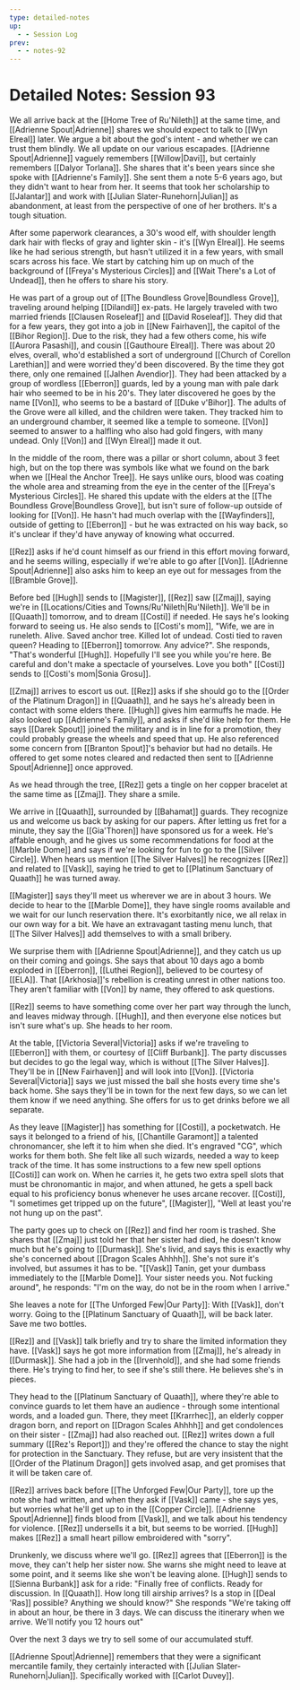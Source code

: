 ```yaml
---
type: detailed-notes
up:
  - - Session Log
prev:
  - - notes-92
---
```

# Detailed Notes: Session 93

We all arrive back at the [[Home Tree of Ru'Nileth]] at the same time, and [[Adrienne Spout|Adrienne]] shares we should expect to talk to [[Wyn Elreal]] later. We argue a bit about the god's intent - and whether we can trust them blindly. We all update on our various escapades. [[Adrienne Spout|Adrienne]] vaguely remembers [[Willow|Davi]], but certainly remembers [[Dalyor Torlana]]. She shares that it's been years since she spoke with [[Adrienne's Family]]. She sent them a note 5-6 years ago, but they didn't want to hear from her. It seems that took her scholarship to [[Jalantar]] and work with [[Julian Slater-Runehorn|Julian]] as abandonment, at least from the perspective of one of her brothers. It's a tough situation.

After some paperwork clearances, a 30's wood elf, with shoulder length dark hair with flecks of gray and lighter skin - it's [[Wyn Elreal]]. He seems like he had serious strength, but hasn't utilized it in a few years, with small scars across his face. We start by catching him up on much of the background of [[Freya's Mysterious Circles]] and [[Wait There's a Lot of Undead]], then he offers to share his story.

He was part of a group out of [[The Boundless Grove|Boundless Grove]], traveling around helping [[Dilandil]] ex-pats. He largely traveled with two married friends [[Clausen Roseleaf]] and [[David Roseleaf]]. They did that for a few years, they got into a job in [[New Fairhaven]], the capitol of the [[Bihor Region]]. Due to the risk, they had a few others come, his wife [[Aurora Pasashi]], and cousin [[Gauthoure Elreal]]. There was about 20 elves, overall, who'd established a sort of underground [[Church of Corellon Larethian]] and were worried they'd been discovered. By the time they got there, only one remained [[Jalhen Avendior]]. They had been attacked by a group of wordless [[Eberron]] guards, led by a young man with pale dark hair who seemed to be in his 20's. They later discovered he goes by the name [[Von]], who seems to be a bastard of [[Duke v'Bihor]]. The adults of the Grove were all killed, and the children were taken. They tracked him to an underground chamber, it seemed like a temple to someone. [[Von]] seemed to answer to a halfling who also had gold fingers, with many undead. Only [[Von]] and [[Wyn Elreal]] made it out. 

In the middle of the room, there was a pillar or short column, about 3 feet high, but on the top there was symbols like what we found on the bark when we [[Heal the Anchor Tree]]. He says unlike ours, blood was coating the whole area and streaming from the eye in the center of the [[Freya's Mysterious Circles]]. He shared this update with the elders at the [[The Boundless Grove|Boundless Grove]], but isn't sure of follow-up outside of looking for [[Von]]. He hasn't had much overlap with the [[Wayfinders]], outside of getting to [[Eberron]] - but he was extracted on his way back, so it's unclear if they'd have anyway of knowing what occurred. 

[[Rez]] asks if he'd count himself as our friend in this effort moving forward, and he seems willing, especially if we're able to go after [[Von]]. [[Adrienne Spout|Adrienne]] also asks him to keep an eye out for messages from the [[Bramble Grove]].

Before bed [[Hugh]] sends to [[Magister]], [[Rez]] saw [[Zmaj]], saying we're in [[Locations/Cities and Towns/Ru'Nileth|Ru'Nileth]]. We'll be in [[Quaath]] tomorrow, and to dream [[Costi]] if needed. He says he's looking forward to seeing us. He also sends to [[Costi's mom]], "Wife, we are in runeleth. Alive. Saved anchor tree. Killed lot of undead. Costi tied to raven queen? Heading to [[Eberron]] tomorrow. Any advice?". She responds, "That's wonderful [[Hugh]]. Hopefully I'll see you while you're here. Be careful and don't make a spectacle of yourselves. Love you both" [[Costi]] sends to [[Costi's mom|Sonia Grosu]].

[[Zmaj]] arrives to escort us out. [[Rez]] asks if she should go to the [[Order of the Platinum Dragon]] in [[Quaath]], and he says he's already been in contact with some elders there. [[Hugh]] gives him earmuffs he made. He also looked up [[Adrienne's Family]], and asks if she'd like help for them. He says [[Darek Spout]] joined the military and is in line for a promotion, they could probably grease the wheels and speed that up. He also referenced some concern from [[Branton Spout]]'s behavior but had no details. He offered to get some notes cleared and redacted then sent to [[Adrienne Spout|Adrienne]] once approved. 

As we head through the tree, [[Rez]] gets a tingle on her copper bracelet at the same time as [[Zmaj]]. They share a smile. 

We arrive in [[Quaath]], surrounded by [[Bahamat]] guards. They recognize us and welcome us back by asking for our papers. After letting us fret for a minute, they say the [[Gia'Thoren]] have sponsored us for a week. He's affable enough, and he gives us some recommendations for food at the [[Marble Dome]] and says if we're looking for fun to go to the [[Silver Circle]]. When hears us mention [[The Silver Halves]] he recognizes [[Rez]] and related to [[Vask]], saying he tried to get to [[Platinum Sanctuary of Quaath]] he was turned away. 

[[Magister]] says they'll meet us wherever we are in about 3 hours. We decide to hear to the [[Marble Dome]], they have single rooms available and we wait for our lunch reservation there. It's exorbitantly nice, we all relax in our own way for a bit. We have an extravagant tasting menu lunch, that [[The Silver Halves]] add themselves to with a small bribery.  

We surprise them with [[Adrienne Spout|Adrienne]], and they catch us up on their coming and goings. She says that about 10 days ago a bomb exploded in [[Eberron]], [[Luthei Region]], believed to be courtesy of [[ELA]]. That [[Arkhosia]]'s rebellion is creating unrest in other nations too. They aren't familiar with [[Von]] by name, they offered to ask questions. 

[[Rez]] seems to have something come over her part way through the lunch, and leaves midway through. [[Hugh]], and then everyone else notices but isn't sure what's up. She heads to her room.

At the table, [[Victoria Several|Victoria]] asks if we're traveling to [[Eberron]] with them, or courtesy of [[Cliff Burbank]]. The party discusses but decides to go the legal way, which is without [[The Silver Halves]]. They'll be in [[New Fairhaven]] and will look into [[Von]]. [[Victoria Several|Victoria]] says we just missed the ball she hosts every time she's back home. She says they'll be in town for the next few days, so we can let them know if we need anything. She offers for us to get drinks before we all separate. 

As they leave [[Magister]] has something for [[Costi]], a pocketwatch. He says it belonged to a friend of his, [[Chantille Garamont]] a talented chronomancer, she left it to him when she died. It's engraved "CG", which works for them both. She felt like all such wizards, needed a way to keep track of the time. It has some instructions to a few new spell options [[Costi]] can work on. When he carries it, he gets two extra spell slots that must be chronomantic in major, and when attuned, he gets a spell back equal to his proficiency bonus whenever he uses arcane recover. [[Costi]], "I sometimes get tripped up on the future", [[Magister]], "Well at least you're not hung up on the past". 

The party goes up to check on [[Rez]] and find her room is trashed. She shares that [[Zmaj]] just told her that her sister had died, he doesn't know much but he's going to [[Durmask]]. She's livid, and says this is exactly why she's concerned about [[Dragon Scales Ahhhh]]. She's not sure it's involved, but assumes it has to be.  "[[Vask]] Tanin, get your dumbass immediately to the [[Marble Dome]]. Your sister needs you. Not fucking around", he responds: "I'm on the way, do not be in the room when I arrive."

She leaves a note for [[The Unforged Few|Our Party]]: With [[Vask]], don't worry. Going to the [[Platinum Sanctuary of Quaath]], will be back later. Save me two bottles. 

[[Rez]] and [[Vask]] talk briefly and try to share the limited information they have. [[Vask]] says he got more information from [[Zmaj]], he's already in [[Durmask]]. She had a job in the [[Irvenhold]], and she had some friends there. He's trying to find her, to see if she's still there. He believes she's in pieces.

They head to the [[Platinum Sanctuary of Quaath]], where they're able to convince guards to let them have an audience - through some intentional words, and a loaded gun. There, they meet [[Krarrhec]], an elderly copper dragon born, and report on [[Dragon Scales Ahhhh]] and get condolences on their sister - [[Zmaj]] had also reached out. [[Rez]] writes down a full summary ([[Rez's Report]]) and they're offered the chance to stay the night for protection in the Sanctuary. They refuse, but are very insistent that the [[Order of the Platinum Dragon]] gets involved asap, and get promises that it will be taken care of. 

[[Rez]] arrives back before [[The Unforged Few|Our Party]], tore up the note she had written, and when they ask if [[Vask]] came - she says yes, but worries what he'll get up to in the [[Copper Circle]]. [[Adrienne Spout|Adrienne]] finds blood from [[Vask]], and we talk about his tendency for violence. [[Rez]] undersells it a bit, but seems to be worried. [[Hugh]] makes [[Rez]] a small heart pillow embroidered with "sorry". 

Drunkenly, we discuss where we'll go. [[Rez]] agrees that [[Eberron]] is the move, they can't help her sister now. She warns she might need to leave at some point, and it seems like she won't be leaving alone. [[Hugh]] sends to [[Sienna Burbank]] ask for a ride: "Finally free of conflicts. Ready for discussion. In [[Quaath]]. How long till airship arrives? Is a stop in [[Deal 'Ras]] possible? Anything we should know?" She responds "We're taking off in about an hour, be there in 3 days. We can discuss the itinerary when we arrive. We'll notify you 12 hours out"

Over the next 3 days we try to sell some of our accumulated stuff. 

[[Adrienne Spout|Adrienne]] remembers that they were a significant mercantile family, they certainly interacted with [[Julian Slater-Runehorn|Julian]]. Specifically worked with [[Carlot Duvey]]. 

